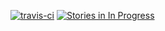 [![travis-ci](https://travis-ci.org/krmaxwell/krmaxwell.github.io.svg?branch=master)](https://travis-ci.org/krmaxwell/krmaxwell.github.io)
[![Stories in In Progress](https://badge.waffle.io/krmaxwell/krmaxwell.github.io.png?label=in%20progress&title=In%20Progress)](https://waffle.io/krmaxwell/krmaxwell.github.io)

